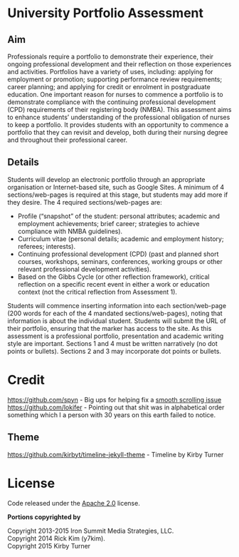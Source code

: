 # University Portfolio Assessment
## Aim
Professionals require a portfolio to demonstrate their experience, their ongoing professional development and their reflection on those experiences and activities. Portfolios have a variety of uses, including: applying for employment or promotion; supporting performance review requirements; career planning; and applying for credit or enrolment in postgraduate education. One important reason for nurses to commence a portfolio is to demonstrate compliance with the continuing professional development (CPD) requirements of their registering body (NMBA). This assessment aims to enhance students’ understanding of the professional obligation of nurses to keep a portfolio. It provides students with an opportunity to commence a portfolio that they can revisit and develop, both during their nursing degree and throughout their professional career.
## Details
Students will develop an electronic portfolio through an appropriate organisation or Internet-based site, such as Google Sites. A minimum of 4 sections/web-pages is required at this stage, but students may add more if they desire. The 4 required sections/web-pages are:
* Profile (“snapshot” of the student: personal attributes; academic and employment achievements; brief career; strategies to achieve compliance with NMBA guidelines).
* Curriculum vitae (personal details; academic and employment history; referees; interests).
* Continuing professional development (CPD) (past and planned short courses, workshops, seminars, conferences, working groups or other relevant professional development activities).
* Based on the Gibbs Cycle (or other reflection framework), critical reflection on a specific recent event in either a work or education context (not the critical reflection from Assessment 1).

Students will commence inserting information into each section/web-page (200 words for each of the 4 mandated sections/web-pages), noting that information is about the individual student. Students will submit the URL of their portfolio, ensuring that the marker has access to the site.
As this assessment is a professional portfolio, presentation and academic writing style are important. Sections 1 and 4 must be written narratively (no dot points or bullets). Sections 2 and 3 may incorporate dot points or bullets.

# Credit
https://github.com/spyn - Big ups for helping fix a [smooth scrolling issue](https://github.com/nick-howson/nick-howson.github.io/commit/de95b2a668eec4f980bdb25c3b93881e79467e14)
https://github.com/lokifer - Pointing out that shit was in alphabetical order something which I a person with 30 years on this earth failed to notice.
## Theme
https://github.com/kirbyt/timeline-jekyll-theme - Timeline by Kirby Turner

# License

Code released under the [Apache 2.0][license] license.

**Portions copyrighted by**

Copyright 2013-2015 Iron Summit Media Strategies, LLC.  
Copyright 2014 Rick Kim (y7kim).  
Copyright 2015 Kirby Turner

[license]: https://github.com/kirbyt/timeline-jekyll-theme/blob/master/LICENSE
